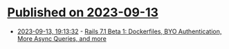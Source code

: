 # [Published on 2023-09-13](index.md)

* [2023-09-13, 19:13:32](https://lobste.rs/s/pyygpd/rails_7_1_beta_1_dockerfiles_byo) - [Rails 7.1 Beta 1: Dockerfiles, BYO Authentication, More Async Queries, and more](https://rubyonrails.org/2023/9/13/Rails-7-1-0-beta-1-has-been-released)
